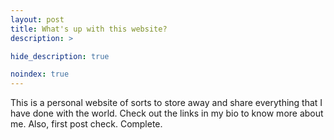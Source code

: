 ```yaml
---
layout: post
title: What's up with this website?
description: >

hide_description: true

noindex: true
---
```


This is a personal website of sorts to store away and share everything that I have done with the world. Check out the links in my bio to know more about me. Also, first post check. Complete.